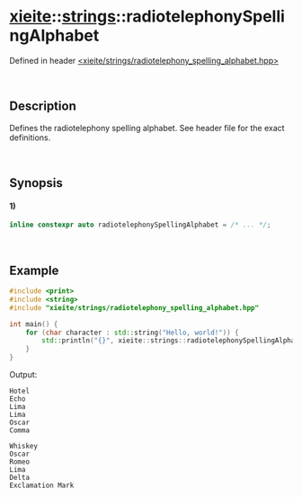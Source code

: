 # [xieite](../../xieite.md)\:\:[strings](../../strings.md)\:\:radiotelephonySpellingAlphabet
Defined in header [<xieite/strings/radiotelephony_spelling_alphabet.hpp>](../../../include/xieite/strings/radiotelephony_spelling_alphabet.hpp)

&nbsp;

## Description
Defines the radiotelephony spelling alphabet. See header file for the exact definitions.

&nbsp;

## Synopsis
#### 1)
```cpp
inline constexpr auto radiotelephonySpellingAlphabet = /* ... */;
```

&nbsp;

## Example
```cpp
#include <print>
#include <string>
#include "xieite/strings/radiotelephony_spelling_alphabet.hpp"

int main() {
    for (char character : std::string("Hello, world!")) {
        std::println("{}", xieite::strings::radiotelephonySpellingAlphabet[character]);
    }
}
```
Output:
```
Hotel
Echo
Lima
Lima
Oscar
Comma

Whiskey
Oscar
Romeo
Lima
Delta
Exclamation Mark
```
